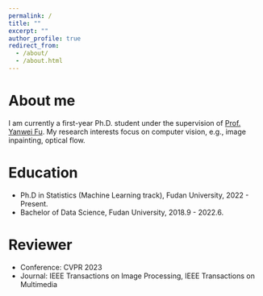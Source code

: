 ```yaml
---
permalink: /
title: ""
excerpt: ""
author_profile: true
redirect_from: 
  - /about/
  - /about.html
---
```

  
About me
======
I am currently a first-year Ph.D. student under the supervision of [Prof. Yanwei Fu](https://yanweifu.github.io/). 
My research interests focus on computer vision, e.g., image inpainting, optical flow.

Education
======
* Ph.D in Statistics (Machine Learning track), Fudan University, 2022 - Present.
* Bachelor of Data Science, Fudan University, 2018.9 - 2022.6.

Reviewer
======
* Conference: CVPR 2023
* Journal: IEEE Transactions on Image Processing, IEEE Transactions on Multimedia